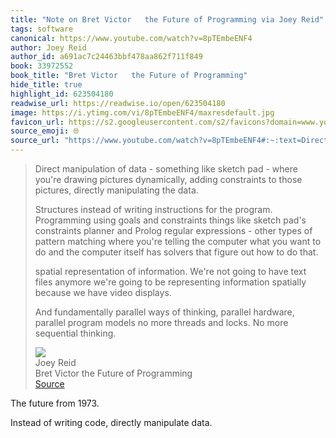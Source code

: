 ```yaml
---
title: "Note on Bret Victor   the Future of Programming via Joey Reid"
tags: software
canonical: https://www.youtube.com/watch?v=8pTEmbeENF4
author: Joey Reid
author_id: a691ac7c24463bbf478aa862f711f849
book: 33972552
book_title: "Bret Victor   the Future of Programming"
hide_title: true
highlight_id: 623504180
readwise_url: https://readwise.io/open/623504180
image: https://i.ytimg.com/vi/8pTEmbeENF4/maxresdefault.jpg
favicon_url: https://s2.googleusercontent.com/s2/favicons?domain=www.youtube.com
source_emoji: 🌐
source_url: "https://www.youtube.com/watch?v=8pTEmbeENF4#:~:text=Direct%20manipulation%20of,more%20sequential%20thinking."
---
```


> Direct manipulation of data - something like sketch pad - where you're drawing pictures dynamically, adding constraints to those pictures, directly manipulating the data.
> 
> Structures instead of writing instructions for the program. Programming using goals and constraints things like sketch pad's constraints planner and Prolog regular expressions - other types of pattern matching where you're telling the computer what you want to do and the computer itself has solvers that figure out how to do that.
> 
> spatial representation of information. We're not going to have text files anymore we're going to be representing information spatially because we have video displays.
> 
> And fundamentally parallel ways of thinking, parallel hardware, parallel program models no more threads and locks. No more sequential thinking.
> <div class="quoteback-footer"><div class="quoteback-avatar"><img class="mini-favicon" src="https://s2.googleusercontent.com/s2/favicons?domain=www.youtube.com"></div><div class="quoteback-metadata"><div class="metadata-inner"><span style="display:none">FROM:</span><div aria-label="Joey Reid" class="quoteback-author"> Joey Reid</div><div aria-label="Bret Victor   the Future of Programming" class="quoteback-title"> Bret Victor   the Future of Programming</div></div></div><div class="quoteback-backlink"><a target="_blank" aria-label="go to the full text of this quotation" rel="noopener" href="https://www.youtube.com/watch?v=8pTEmbeENF4#:~:text=Direct%20manipulation%20of,more%20sequential%20thinking." class="quoteback-arrow"> Source</a></div></div>

The future from 1973.

Instead of writing code, directly manipulate data.
